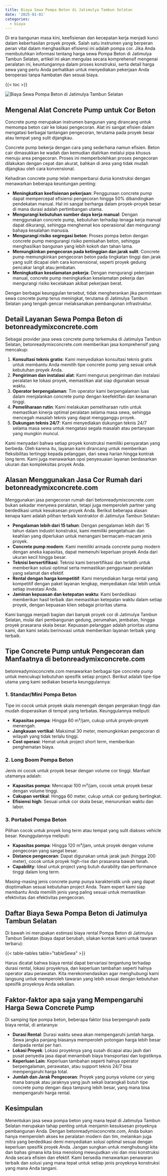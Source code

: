 ```yaml
---
title: Biaya Sewa Pompa Beton di Jatimulya Tambun Selatan
date: '2025-01-01'
categories:
  - biaya
---
```


Di era bangunan masa kini, keefisienan dan kecepatan kerja menjadi kunci dalam keberhasilan proyek proyek. Salah satu instrumen yang berperan peran vital dalam menghasilkan efisiensi ini adalah pompa cor. Jika Anda membutuhkan informasi tentang harga sewa Pompa Beton di Jatimulya Tambun Selatan, artikel ini akan mengulas secara komprehensif mengenai peralatan ini, keuntungannya dalam proses konstruksi, serta detail harga sewa yang perlu Anda perhatikan untuk menyediakan pekerjaan Anda beroperasi tanpa hambatan dan sesuai biaya.

{{< toc >}}

![Biaya Sewa Pompa Beton di Jatimulya Tambun Selatan](https://betoncor8.github.io/pump/concrete-pump%20(11).png)

## Mengenal Alat Concrete Pump untuk Cor Beton

Concrete pump merupakan instrumen bangunan yang dirancang untuk memompa beton cair ke lokasi pengecoran. Alat ini sangat efisien dalam mengatasi berbagai tantangan pengecoran, terutama pada proyek besar atau tempat yang sulit dijangkau.

Concrete pump bekerja dengan cara yang sederhana namun efisien. Beton cair dimasukkan ke wadah dan kemudian dialirkan melalui pipa khusus menuju area pengecoran. Proses ini memperbolehkan proses pengecoran dilakukan dengan cepat dan akurat, bahkan di area yang tidak mudah dijangkau oleh cara konvensional.

Kehadiran concrete pump telah memperbarui dunia konstruksi dengan menawarkan beberapa keuntungan penting:

- **Meningkatkan keefisienan pekerjaan**: Penggunaan concrete pump dapat mempercepat efisiensi pengecoran hingga 50% dibandingkan pendekatan manual. Hal ini sangat berharga dalam proyek-proyek besar di mana durasi adalah pertimbangan utama.
- **Mengurangi kebutuhan sumber daya kerja manual**: Dengan menggunakan concrete pump, kebutuhan terhadap tenaga kerja manual dapat dikurangi, sehingga menghemat kos operasional dan mengurangi bahaya kesalahan manusia.
- **Mengurangi risiko segregasi beton**: Proses pompa beton dengan concrete pump mengurangi risiko pemisahan beton, sehingga menghasilkan bangunan yang lebih kokoh dan tahan lama.
- **Memungkinkan pengecoran pada ketinggian dan jarak sulit**: Concrete pump memungkinkan pengecoran beton pada tingkatan tinggi dan jarak yang sulit dicapai oleh cara konvensional, seperti proyek gedung pencakar langit atau jembatan.
- **Meningkatkan keselamatan pekerja**: Dengan mengurangi pekerjaan manual, concrete pump meningkatkan keselamatan pekerja dan mengurangi risiko kecelakaan akibat pekerjaan berat.

Dengan berbagai keunggulan tersebut, tidak mengherankan jika permintaan sewa concrete pump terus meningkat, terutama di Jatimulya Tambun Selatan yang tengah gencar melaksanakan pembangunan infrastruktur.

## Detail Layanan Sewa Pompa Beton di betonreadymixconcrete.com

Sebagai provider jasa sewa concrete pump terkemuka di Jatimulya Tambun Selatan, betonreadymixconcrete.com memberikan jasa komprehensif yang mencakup:

1. **Konsultasi teknis gratis**: Kami menyediakan konsultasi teknis gratis untuk membantu Anda memilih tipe concrete pump yang sesuai untuk kebutuhan proyek Anda.
2. **Pengiriman dan instalasi alat**: Kami mengurus pengiriman dan instalasi peralatan ke lokasi proyek, memastikan alat siap digunakan sesuai waktu.
3. **Operator berpengalaman**: Tim operator kami berpengalaman luas dalam menjalankan concrete pump dengan keefektifan dan keamanan tinggi.
4. **Pemeliharaan rutin**: Kami melakukan pemeliharaan rutin untuk memastikan kinerja optimal peralatan selama masa sewa, sehingga mencegah masalah teknis yang dapat mengganggu proyek.
5. **Dukungan teknis 24/7**: Kami menyediakan dukungan teknis 24/7 selama masa sewa untuk mengatasi segala masalah atau pertanyaan yang mungkin muncul.

Kami menyadari bahwa setiap proyek konstruksi memiliki persyaratan yang berbeda. Oleh karena itu, layanan kami dirancang untuk memberikan fleksibilitas tertinggi kepada pelanggan, dari sewa harian hingga kontrak long term. Kami juga menawarkan opsi penyesuaian layanan berdasarkan ukuran dan kompleksitas proyek Anda.

## Alasan Menggunakan Jasa Cor Rumah dari betonreadymixconcrete.com

Menggunakan jasa pengecoran rumah dari betonreadymixconcrete.com bukan sekadar menyewa peralatan, tetapi juga memperoleh partner yang berdedikasi untuk kesuksesan proyek Anda. Berikut beberapa alasan kenapa kami adalah pilihan terbaik kontraktor di Jatimulya Tambun Selatan:

- **Pengalaman lebih dari 15 tahun**: Dengan pengalaman lebih dari 15 tahun dalam industri konstruksi, kami memiliki pengetahuan dan keahlian yang diperlukan untuk menangani bermacam-macam jenis proyek.
- **Concrete pump modern**: Kami memiliki armada concrete pump modern dengan aneka kapasitas, dapat memenuhi keperluan proyek Anda dari ukuran kecil hingga besar.
- **Teknisi bersertifikasi**: Teknisi kami bersertifikasi dan terlatih untuk memberikan solusi optimal serta memastikan penggunaan peralatan yang selamat dan efektif.
- **Rental dengan harga kompetitif**: Kami menyediakan harga rental yang kompetitif dengan paket layanan lengkap, menyediakan nilai lebih untuk setiap investasi Anda.
- **Jaminan kepuasan dan ketepatan waktu**: Kami berdedikasi memberikan hasil terbaik dan memastikan ketepatan waktu dalam setiap proyek, dengan kepuasan klien sebagai prioritas utama.

Kami bangga menjadi bagian dari banyak proyek cor di Jatimulya Tambun Selatan, mulai dari pembangunan gedung, perumahan, jembatan, hingga proyek prasarana skala besar. Kepuasan pelanggan adalah prioritas utama kami, dan kami selalu berinovasi untuk memberikan layanan terbaik yang terbaik.

## Tipe Concrete Pump untuk Pengecoran dan Manfaatnya di betonreadymixconcrete.com

betonreadymixconcrete.com menawarkan berbagai tipe concrete pump untuk mencukupi kebutuhan spesifik setiap project. Berikut adalah tipe-tipe utama yang kami sediakan beserta keunggulannya:

### 1\. Standar/Mini Pompa Beton

Tipe ini cocok untuk proyek skala menengah dengan pergerakan tinggi dan mudah dioperasikan di tempat yang terbatas. Keunggulannya meliputi:

- **Kapasitas pompa**: Hingga 60 m³/jam, cukup untuk proyek-proyek menengah.
- **Jangkauan vertikal**: Maksimal 30 meter, memungkinkan pengecoran di wilayah yang tidak terlalu tinggi.
- **Cost operasi**: Hemat untuk project short term, memberikan penghematan biaya.

### 2\. Long Boom Pompa Beton

Jenis ini cocok untuk proyek besar dengan volume cor tinggi. Manfaat utamanya adalah:

- **Kapasitas pompa**: Mencapai 100 m³/jam, cocok untuk proyek besar dengan volume tinggi.
- **Cakupan vertikal**: Hingga 60 meter, cukup untuk cor gedung bertingkat.
- **Efisiensi high**: Sesuai untuk cor skala besar, menurunkan waktu dan labor.

### 3\. Portabel Pompa Beton

Pilihan cocok untuk proyek long term atau tempat yang sulit diakses vehicle besar. Keunggulannya meliputi:

- **Kapasitas pompa**: Hingga 120 m³/jam, untuk proyek dengan volume pengecoran yang sangat besar.
- **Distance pengecoran**: Dapat digunakan untuk jarak jauh (hingga 200 meter), cocok untuk proyek high-rise dan prasarana bawah tanah.
- **Capability**: Ideal untuk project yang butuh durability dan performance tinggi dalam long term.

Masing-masing jenis concrete pump punya karakteristik unik yang dapat dioptimalkan sesuai kebutuhan project Anda. Team expert kami siap membantu Anda memilih jenis yang paling sesuai untuk memastikan efektivitas dan efektivitas pengecoran.

## Daftar Biaya Sewa Pompa Beton di Jatimulya Tambun Selatan

Di bawah ini merupakan estimasi biaya rental Pompa Beton di Jatimulya Tambun Selatan (biaya dapat berubah, silakan kontak kami untuk tawaran terbaru):

{{< table-tables table="tableSewa" >}}

Harus dicatat bahwa biaya rental dapat bervariasi tergantung terhadap durasi rental, lokasi proyeknya, dan keperluan tambahan seperti halnya operator atau perawatan. Kita merekomendasikan agar menghubungi kami langsung untuk memperoleh tawaran yang lebih sesuai dengan kebutuhan spesifik proyeknya Anda sekalian.

## Faktor-faktor apa saja yang Mempengaruhi Harga Sewa Concrete Pump

Di samping tipe pompa beton, beberapa faktor bisa berpengaruh pada biaya rental, di antaranya:

- **Durasi Rental**: Durasi waktu sewa akan mempengaruhi jumlah harga. Sewa jangka panjang biasanya memperoleh potongan harga lebih besar daripada rental per hari.
- **Lokasi Proyek**: Lokasi proyeknya yang susah dicapai atau jauh dari pusat penyedia jasa dapat menambah biaya transportasi dan logistiknya.
- **Keperluan Lain**: Keperluan tambahan seperti halnya operator berpengalaman, perawatan, atau support teknis 24/7 bisa mempengaruhi harga total.
- **Jumlah dan Jarak Pengecoran**: Proyek yang punya volume cor yang mana banyak atau jaraknya yang jauh sekali barangkali butuh tipe concrete pump dengan daya tampung lebih besar, yang mana bisa mempengaruhi harga rental.

## Kesimpulan

Menentukan jasa sewa pompa beton yang mana tepat di Jatimulya Tambun Selatan merupakan tahap penting untuk menjamin kesuksesan proyeknya pembangunan Anda. Dengan betonreadymixconcrete.com, Anda bukan hanya memperoleh akses ke peralatan modern dan tim, melainkan juga mitra yang berdedikasi demi menyediakan solusi optimal sesuai dengan keperluan spesifik proyek Anda. Jangan sungkan untuk menghubungi kita dan bahas gimana kita bisa menolong mewujudkan visi dan misi konstruksi Anda secara efisien dan efektif. Kami bersedia menawarkan penawaran terbaik dan solusi yang mana tepat untuk setiap jenis proyeknya konstruksi yang mana Anda tangani.
